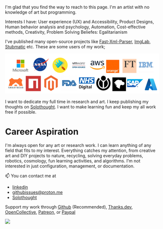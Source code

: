 I'm glad that you find the way to reach to this page. I'm an artist with no knowledge of art but programming.

Interests I have: User experience (UX) and Accessibility, Product Designs, Human behavior analysis and psychology, Automation, Cost-effective methods, Creativity, Problem Solving
Beliefes: Egalitarianism

I've published many open-source projects like [Fast-Xml-Parser](https://github.com/NaturalIntelligence/fast-xml-parser/),  [ImgLab](https://solothought.com/imglab), [Stubmatic](https://github.com/NaturalIntelligence/Stubmatic) etc. These are some users of my work;

![](fxp-users.png)

I want to dedicate my full time in research and art. I keep publishing my thoughts on [Solothought](https://solothought.com/). I want to make learning fun and keep my all work free if possible. 

# Career Aspiration
I'm always open for any art or research work. I can learn anything of any field that fits to my interest. Everything catches my attention, from creative art and DIY projects to nature, recycling, solving everyday problems, robotics, cosmology, fun learning activities, and algorithms. I'm not interested in just configuration, management, or documentation.


📫 You can contact me at 
- [linkedin](https://www.linkedin.com/in/amitguptagwl/)
- githubissues@proton.me
- [Solothought](https://solothought.com/)

Support my work through [Github](https://github.com/sponsors/NaturalIntelligence) (Recommended), [Thanks.dev](), [OpenCollective](https://opencollective.com/fast-xml-parser/donate), [Patreon](https://www.patreon.com/Solothought), or [Paypal](https://paypal.me/naturalintelligence)

![](https://komarev.com/ghpvc/?username=amitguptagwl)
